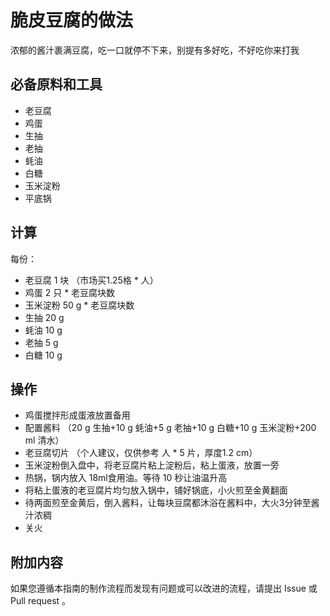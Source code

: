 # 脆皮豆腐的做法


浓郁的酱汁裹满豆腐，吃一口就停不下来，别提有多好吃，不好吃你来打我

## 必备原料和工具



- 老豆腐
- 鸡蛋
- 生抽
- 老抽
- 蚝油
- 白糖
- 玉米淀粉
- 平底锅

## 计算



每份：

- 老豆腐 1 块 （市场买1.25格 * 人）
- 鸡蛋 2 只 * 老豆腐块数
- 玉米淀粉 50 g * 老豆腐块数
- 生抽 20 g
- 蚝油 10 g
- 老抽 5 g
- 白糖 10 g

## 操作



- 鸡蛋搅拌形成蛋液放置备用
- 配置酱料 （20 g 生抽+10 g 蚝油+5 g 老抽+10 g 白糖+10 g 玉米淀粉+200 ml 清水）
- 老豆腐切片 （个人建议，仅供参考  人 * 5 片，厚度1.2 cm）
- 玉米淀粉倒入盘中，将老豆腐片粘上淀粉后，粘上蛋液，放置一旁
- 热锅，锅内放入 18ml食用油。等待 10 秒让油温升高
- 将粘上蛋液的老豆腐片均匀放入锅中，铺好锅底，小火煎至金黄翻面
- 待两面煎至金黄后，倒入酱料，让每块豆腐都沐浴在酱料中，大火3分钟至酱汁浓稠
- 关火

## 附加内容


如果您遵循本指南的制作流程而发现有问题或可以改进的流程，请提出 Issue 或 Pull request 。
